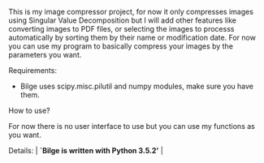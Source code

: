 This is my image compressor project, for now it only
compresses images using Singular Value Decomposition
but I will add other features like converting images
to PDF files, or selecting the images to processs
automatically by sorting them by their name or 
modification date. For now you can use my program to
basically compress your images by the parameters you
want.

Requirements:
  * Bilge uses scipy.misc.pilutil and numpy modules, make sure you have them.
  
How to use?
  
  For now there is no user interface to use but you can use my functions as you want.
  
Details:
|  **`Bilge is written with Python 3.5.2'**  |
